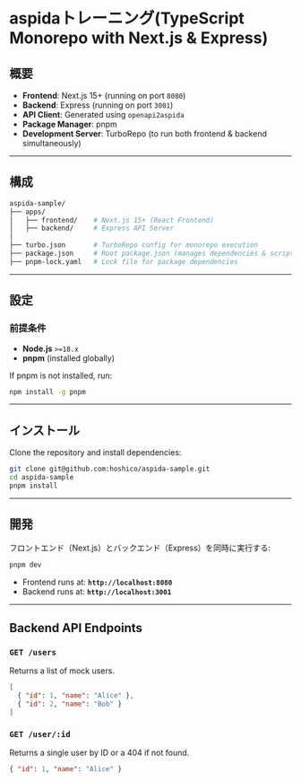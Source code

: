 # aspidaトレーニング(TypeScript Monorepo with Next.js & Express)

## 概要

- **Frontend**: Next.js 15+ (running on port `8080`)
- **Backend**: Express (running on port `3001`)
- **API Client**: Generated using `openapi2aspida`
- **Package Manager**: pnpm
- **Development Server**: TurboRepo (to run both frontend & backend simultaneously)

---

## 構成
```sh
aspida-sample/
├── apps/
│   ├── frontend/    # Next.js 15+ (React Frontend)
│   ├── backend/     # Express API Server
│
├── turbo.json       # TurboRepo config for monorepo execution
├── package.json     # Root package.json (manages dependencies & scripts)
├── pnpm-lock.yaml   # Lock file for package dependencies
```

---

## 設定
### 前提条件
- **Node.js** `>=18.x`
- **pnpm** (installed globally)

If pnpm is not installed, run:
```sh
npm install -g pnpm
```

---

## インストール
Clone the repository and install dependencies:
```sh
git clone git@github.com:hoshico/aspida-sample.git
cd aspida-sample
pnpm install
```

---

## 開発
フロントエンド（Next.js）とバックエンド（Express）を同時に実行する:
```sh
pnpm dev
```
- Frontend runs at: **`http://localhost:8080`**
- Backend runs at: **`http://localhost:3001`**

---

## Backend API Endpoints
### `GET /users`
Returns a list of mock users.
```json
[
  { "id": 1, "name": "Alice" },
  { "id": 2, "name": "Bob" }
]
```

### `GET /user/:id`
Returns a single user by ID or a 404 if not found.
```json
{ "id": 1, "name": "Alice" }
```
